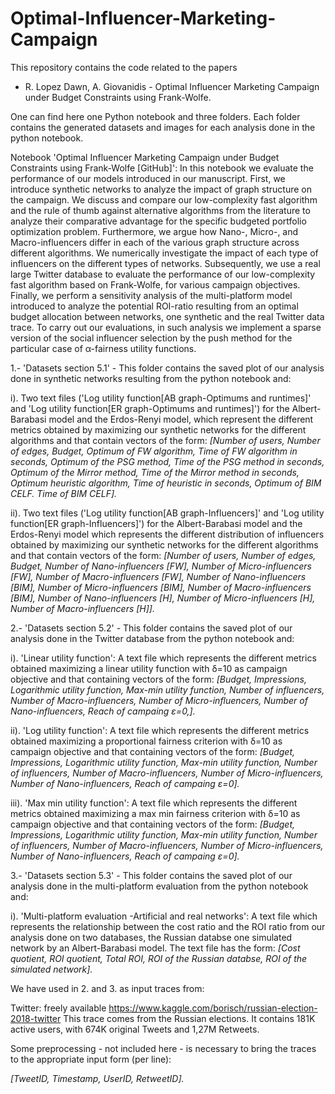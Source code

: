 # Optimal-Influencer-Marketing-Campaign
This repository contains the code related to the papers

- R. Lopez Dawn, A. Giovanidis - Optimal Influencer Marketing Campaign under Budget Constraints using Frank-Wolfe.

One can find here one Python notebook and three folders. Each folder contains the generated datasets and images for each analysis done in the python notebook.

Notebook 'Optimal Influencer Marketing Campaign under Budget Constraints using Frank-Wolfe [GitHub]': In this notebook we evaluate the performance of our models introduced in our manuscript. First, we introduce synthetic networks to analyze the impact of graph structure on the campaign. We discuss and compare our low-complexity fast algorithm and the rule of thumb against alternative algorithms from the literature to analyze their comparative advantage for the specific budgeted portfolio optimization problem. Furthermore, we argue how Nano-, Micro-, and Macro-influencers differ in each of the various graph structure across different algorithms. We numerically investigate the impact of each type of influencers on the different types of networks. Subsequently, we use a real large Twitter database to evaluate the performance of our low-complexity fast algorithm based on Frank-Wolfe, for various campaign objectives. Finally, we perform a sensitivity analysis of the multi-platform model introduced to analyze the potential ROI-ratio resulting from an optimal budget allocation between  networks, one synthetic and the real Twitter data trace. To carry out our evaluations, in such analysis we implement a sparse version of the social influencer selection by the push method for the particular case of α-fairness utility functions.

1.- 'Datasets section 5.1' - This folder contains the saved plot of our analysis done in synthetic networks resulting from the python notebook and:

i). Two text files ('Log utility function[AB graph-Optimums and runtimes]' and 'Log utility function[ER graph-Optimums and runtimes]') for the Albert-Barabasi model and the Erdos-Renyi model, which represent the different metrics obtained by maximizing our synthetic networks for the different algorithms and that contain vectors of the form: _[Number of users, Number of edges, Budget, Optimum of FW algorithm, Time of FW algorithm in seconds, Optimum of the PSG method, Time of the PSG method in seconds, Optimum of the Mirror method, Time of the Mirror method in seconds, Optimum heuristic algorithm, Time of heuristic in seconds, Optimum of BIM CELF. Time of BIM CELF]._

ii). Two text files ('Log utility function[AB graph-Influencers]' and 'Log utility function[ER graph-Influencers]') for the Albert-Barabasi model and the Erdos-Renyi model which represents the different distribution of influencers obtained by maximizing our synthetic networks for the different algorithms and that contain vectors of the form: _[Number of users, Number of edges, Budget, Number of Nano-influencers [FW], Number of Micro-influencers [FW], Number of Macro-influencers [FW], Number of Nano-influencers [BIM], Number of Micro-influencers [BIM], Number of Macro-influencers [BIM], Number of Nano-influencers [H], Number of Micro-influencers [H], Number of Macro-influencers [H]]._

2.- 'Datasets section 5.2' - This folder contains the saved plot of our analysis done in the Twitter database from the python notebook and:

i). 'Linear utility function':  A text file which represents the different metrics obtained maximizing a linear utility function with δ=10 as campaign objective and that containing vectors of the form: _[Budget, Impressions, Logarithmic utility function, Max-min utility function, Number of influencers, Number of Macro-influencers, Number of Micro-influencers, Number of Nano-influencers, Reach of campaing ε=0,]._ 

ii). 'Log utility function':  A text file which represents the different metrics obtained maximizing a proportional fairness criterion with δ=10 as campaign objective and that containing vectors of the form: _[Budget, Impressions, Logarithmic utility function, Max-min utility function, Number of influencers, Number of Macro-influencers, Number of Micro-influencers, Number of Nano-influencers, Reach of campaing ε=0]._ 

iii). 'Max min utility function': A text file which represents the different metrics obtained maximizing a max min fairness criterion with δ=10 as campaign objective and that containing vectors of the form: _[Budget, Impressions, Logarithmic utility function, Max-min utility function, Number of influencers, Number of Macro-influencers, Number of Micro-influencers, Number of Nano-influencers, Reach of campaing ε=0]._ 

3.- 'Datasets section 5.3' - This folder contains the saved plot of our analysis done in the multi-platform evaluation from the python notebook and:

i). 'Multi-platform evaluation -Artificial and real networks': A text file which represents the relationship between the cost ratio and the ROI ratio from our analysis done on two databases, the Russian databse one simulated network by an Albert-Barabasi model. The text file has the form: _[Cost quotient, ROI quotient, Total ROI, ROI of the Russian databse, ROI of the simulated network]._

We have used in 2. and 3. as input traces from:

Twitter: freely available https://www.kaggle.com/borisch/russian-election-2018-twitter This trace comes from the Russian elections. It contains 181K active users, with 674K original Tweets and 1,27M Retweets.

Some preprocessing - not included here - is necessary to bring the traces to the appropriate input form (per line):

_[TweetID, Timestamp, UserID, RetweetID]._
